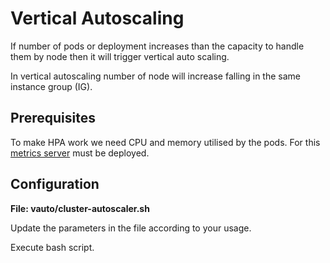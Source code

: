 # Vertical Autoscaling 

If number of pods or deployment increases than the capacity to handle them by node then it will trigger vertical auto scaling.

In vertical autoscaling number of node will increase falling in the same instance group (IG).

## Prerequisites

To make HPA work we need CPU and memory utilised by the pods. For this [metrics server](../Monitoring/metricsServer.md) must be deployed.

## Configuration

**File: vauto/cluster-autoscaler.sh**

Update the parameters in the file according to your usage.

Execute bash script.
